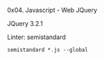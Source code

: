 0x04. Javascript - Web JQuery

JQuery 3.2.1

Linter: semistandard
```
semistandard *.js --global
```